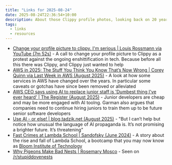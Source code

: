 ```yaml
---
title: "Links for 2025-08-24"
date: 2025-08-24T22:36:54+10:00
description: About those Clippy profile photos, looking back on 20 years of AWS, and more
tags:
  - links
  - resources
---
```


- [Change your profile picture to clippy. I'm serious | Louis Rossmann via YouTube (7m 52s)](https://www.youtube.com/watch?v=2_Dtmpe9qaQ) - A call to change your profile picture to Clippy as a protest against the ongoing enshittification in tech. Because before all this there was Clippy, and Clippy just wanted to help
- [AWS in 2025: The Stuff You Think You Know That’s Now Wrong | Corey Quinn via Last Week in AWS (August 2025)](https://www.lastweekinaws.com/blog/aws-in-2025-the-stuff-you-think-you-know-thats-now-wrong/) - A look at how some services in AWS have changed over the years. In particular some caveats or gotchas have since been removed or alleviated
- [AWS CEO says using AI to replace junior staff is 'Dumbest thing I've ever heard' | The Register (August 2025)](https://www.theregister.com/2025/08/21/aws_ceo_entry_level_jobs_opinion/) - Junior developers are cheap and may be more engaged with AI toolng. Garman also argues that companies need to continue hiring juniors to train them up to be future senior software developers
- [Use AI - or else! | blog.tadzik.net (August 2025)](https://blog.tadzik.net/use-ai-or-else.html) - "But I can’t help but notice how unusual the language of AI propaganda is. It’s not promising a brighter future. It’s threatening"
- [Fast Crimes at Lambda School | Sandofsky (June 2024)](https://www.sandofsky.com/lambda-school/) - A story about the rise and fall of Lambda School, a bootcamp that you may now know as [Bloom Institute of Technology](https://en.wikipedia.org/wiki/Bloom_Institute_of_Technology)
- [Why Pigeons Make Bad Nests | Rosemary Mosco](https://rosemarymosco.com/comics/bird-and-moon/why-pigeons-make-bad-nests) - Seen on [/r/stupiddovenests](https://reddit.com/r/stupiddovenests/)
